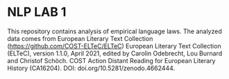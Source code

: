 # NLP LAB 1 
This repository contains analysis of empirical language laws. 
The analyzed data comes from European Literary Text Collection (https://github.com/COST-ELTeC/ELTeC)
European Literary Text Collection (ELTeC), version 1.1.0, April 2021, edited by Carolin Odebrecht, Lou Burnard and Christof Schöch. COST Action Distant Reading for European Literary History (CA16204). DOI: doi.org/10.5281/zenodo.4662444.
